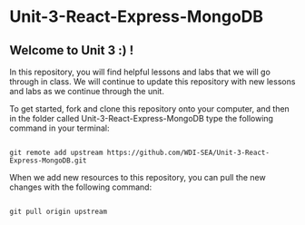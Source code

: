 # Unit-3-React-Express-MongoDB

## Welcome to Unit 3 :) ! 

In this repository, you will find helpful lessons and labs that we will go through in class. We will continue to update this repository with new lessons and labs as we continue through the unit. 

To get started, fork and clone this repository onto your computer, and then in the folder called Unit-3-React-Express-MongoDB type the following command in your terminal:

```

git remote add upstream https://github.com/WDI-SEA/Unit-3-React-Express-MongoDB.git

```

When we add new resources to this repository, you can pull the new changes with the following command:

```

git pull origin upstream 

```



